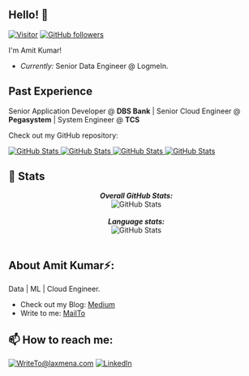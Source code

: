 <h2>Hello! 👋</h2>

[![Visitor](https://visitor-badge.laobi.icu/badge?page_id=amit-singh-rathore.amit-singh-rathore)](https://github.com/amit-singh-rathore) [![GitHub followers](https://img.shields.io/github/followers/amit-singh-rathore.svg?style=social&label=Follow)](https://github.com/amit-singh-rathore?tab=followers)

I'm Amit Kumar! 
- <i>Currently:</i> Senior Data Engineer @ LogmeIn. 

<h2>Past Experience</h2>

Senior Application Developer @ __DBS Bank__ | Senior Cloud Engineer @ __Pegasystem__ |  System Engineer @ __TCS__ 


Check out my GitHub repository:

<div>
  <p>
    <a href="https://github.com/laxmena/100MLProjects">
      <img src="https://github-readme-stats.vercel.app/api/pin/?username=amit-singh-rathore&repo=plagiarism-detection-work&show_owner=True" alt="GitHub Stats" />
    </a>
    <a href="https://github.com/laxmena/AndroidApps">
      <img src="https://github-readme-stats.vercel.app/api/pin/?username=amit-singh-rathore&repo=sentiment-analysis-work&show_owner=True" alt="GitHub Stats" />
    </a>
    <a href="https://github.com/laxmena/AndroidApps">
      <img src="https://github-readme-stats.vercel.app/api/pin/?username=amit-singh-rathore&repo=malware-detection&show_owner=True" alt="GitHub Stats" />
    </a>
    <a href="https://github.com/laxmena/AndroidApps">
      <img src="https://github-readme-stats.vercel.app/api/pin/?username=amit-singh-rathore&repo=customer-churn-prediction&show_owner=True" alt="GitHub Stats" />
    </a>
  </p>
</div>

<h2>👀 Stats</h2>

<div>  
  <p align="center">
  <b><em>Overall GitHub Stats:</em></b> <br/>
    <img src="https://github-readme-streak-stats.herokuapp.com/?user=amit-singh-rathore" alt="GitHub Stats" /> <br/><br/>
  <b><em>Language stats:</em></b> <br/>
    <img src="https://github-readme-stats.vercel.app/api/top-langs/?username=amit-singh-rathore&layout=compact" alt="GitHub Stats" /> <br/><br/>
  </p>
</div>

<h2> About Amit Kumar⚡:</h2>

Data | ML | Cloud Engineer.
 
- Check out my Blog: [Medium](https://asrathore08.medium.com/)
- Write to me: [MailTo](mailto:asrece.86@gmail.com)

<h2>📫 How to reach me:</h2>

<a href="mailto:asrece.86@gmail.com">![WriteTo@laxmena.com](https://img.shields.io/badge/Gmail-D14836?style=for-the-badge&logo=gmail&logoColor=white)</a> <a href="https://www.linkedin.com/in/amit-singh-rathore/">![LinkedIn](https://img.shields.io/badge/LinkedIn-0077B5?style=for-the-badge&logo=linkedin&logoColor=white)</a>
